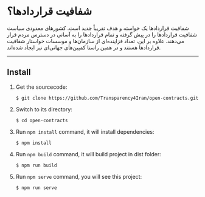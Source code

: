 # شفافیت قراردادها؟

شفافیت قراردادها یک خواسته و هدف تقریباً جدید است. کشورهای معدودی سیاست شفافیت قراردادها را در پیش گرفته و تمام قراردادها را به آسانی در دسترس مردم قرار می‌دهند. علاوه بر این، تعداد فزاینده‌ای از سازمان‌ها و موسسات خواستار شفافیت قراردادها هستند و در همین راستا کمپین‌های جهانی‌ای نیز ایجاد شده‌اند.

---

## Install

1. Get the sourcecode:
    ```
    $ git clone https://github.com/Transparency4Iran/open-contracts.git
    ```

2. Switch to its directory:
    ```
    $ cd open-contracts
    ```

3. Run `npm install` command, it will install dependencies:
    ```
    $ npm install
    ```

4. Run `npm build` command, it will build project in dist folder:
    ```
    $ npm run build
    ```

5. Run `npm serve` command, you will see this project:
    ```
    $ npm run serve
    ```
